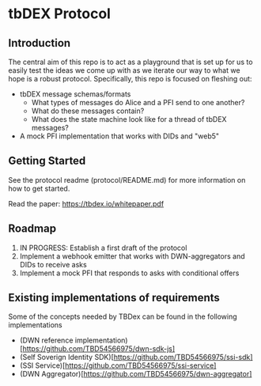 # tbDEX Protocol

## Introduction

The central aim of this repo is to act as a playground that is set up for us to easily test the ideas we come up with as we iterate our way to what we hope is a robust protocol. Specifically, this repo is focused on fleshing out:
  - tbDEX message schemas/formats
    - What types of messages do Alice and a PFI send to one another?
    - What do these messages contain?
    - What does the state machine look like for a thread of tbDEX messages?
  - A mock PFI implementation that works with DIDs and "web5"


## Getting Started

See the protocol readme (protocol/README.md) for more information on how to get started.

Read the paper: https://tbdex.io/whitepaper.pdf


## Roadmap

1. IN PROGRESS: Establish a first draft of the protocol
2. Implement a webhook emitter that works with DWN-aggregators and DIDs to receive asks
3. Implement a mock PFI that responds to asks with conditional offers


## Existing implementations of requirements

Some of the concepts needed by TBDex can be found in the following implementations

* (DWN reference implementation)[https://github.com/TBD54566975/dwn-sdk-js]
* (Self Soverign Identity SDK)[https://github.com/TBD54566975/ssi-sdk]
* (SSI Service)[https://github.com/TBD54566975/ssi-service]
* (DWN Aggregator)[https://github.com/TBD54566975/dwn-aggregator]